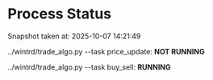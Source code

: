 # Process Status

Snapshot taken at: 2025-10-07 14:21:49

../wintrd/trade_algo.py --task price_update: **NOT RUNNING**

../wintrd/trade_algo.py --task buy_sell: **RUNNING**

